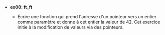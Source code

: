 - **ex00: ft_ft**

  - Écrire une fonction qui prend l'adresse d'un pointeur vers un entier comme paramètre et donne à cet entier la valeur de 42. Cet exercice initie à la modification de valeurs via des pointeurs.